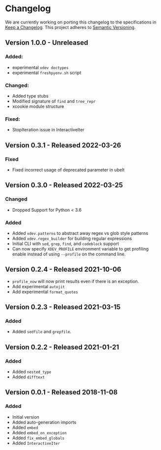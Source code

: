 # Changelog

We are currently working on porting this changelog to the specifications in
[Keep a Changelog](https://keepachangelog.com/en/1.0.0/).
This project adheres to [Semantic Versioning](https://semver.org/spec/v2.0.0.html).


## Version 1.0.0 - Unreleased 

### Added: 
* experimental `xdev doctypes`
* experimental `freshpyenv.sh` script


### Changed:
* Added type stubs
* Modified signature of `find` and `tree_repr`
* xcookie module structure

### Fixed:
* StopIteration issue in InteractiveIter


## Version 0.3.1 - Released 2022-03-26

### Fixed
* Fixed incorrect usage of deprecated parameter in ubelt


## Version 0.3.0 - Released 2022-03-25

### Changed

* Dropped Support for Python < 3.6

### Added

* Added `xdev.patterns` to abstract away regex vs glob style patterns
* Added `xdev.regex_builder` for building regular expressions
* Initial CLI with `sed`, `grep`, `find`, and `codeblock` support
* Can now specify `XDEV_PROFILE` environment variable to get profiling enable instead of using `--profile` on the command line.


## Version 0.2.4 - Released 2021-10-06
* `profile_now`  will now print results even if there is an exception.
* Add experimental `autojit`
* Add experimental `format_quotes`


## Version 0.2.3 - Released 2021-03-15

### Added
* Added `sedfile` and `grepfile`.


## Version 0.2.2 - Released 2021-01-21

### Added
* Added `nested_type`
* Added `difftext`


## Version 0.0.1 - Released 2018-11-08

### Added
* Initial version
* Added auto-generation imports
* Added `embed`
* Added `embed_on_exception`
* Added `fix_embed_globals`
* Added `InteractiveIter`
